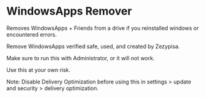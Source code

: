 # WindowsApps Remover
Removes WindowsApps + Friends from a drive if you reinstalled windows or encountered errors.

Remove WindowsApps verified safe, used, and created by Zezypisa.

Make sure to run this with Administrator, or it will not work.

Use this at your own risk.

Note: Disable Delivery Optimization before using this in settings > update and security > delivery optimization.
